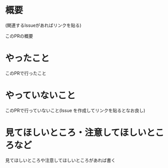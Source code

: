 # 概要
(関連するIssueがあればリンクを貼る)

このPRの概要

# やったこと
このPRで行ったこと

# やっていないこと
このPRで行っていないこと(Issue を作成してリンクを貼るとなお良し)

# 見てほしいところ・注意してほしいところなど
見てほしいところや注意してほしいところがあれば書く

